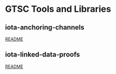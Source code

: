 # GTSC Tools and Libraries

## iota-anchoring-channels

[README](./libs/anchoring-channels)

## iota-linked-data-proofs

[README](./libs/linked-data-proofs)
